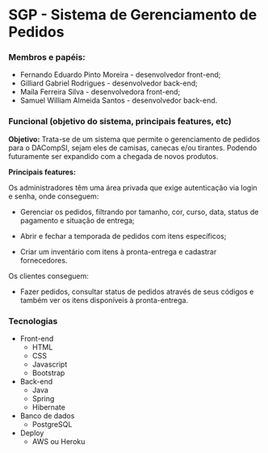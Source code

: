 # SGP - Sistema de Gerenciamento de Pedidos

### Membros e papéis:

- Fernando Eduardo Pinto Moreira - desenvolvedor front-end;
- Gilliard Gabriel Rodrigues - desenvolvedor back-end;
- Maíla Ferreira Silva - desenvolvedora front-end;
- Samuel William Almeida Santos - desenvolvedor back-end.

### Funcional (objetivo do sistema, principais features, etc)
**Objetivo:** 
Trata-se de um sistema que permite o gerenciamento de pedidos para o DACompSI, sejam eles de camisas, canecas e/ou tirantes. Podendo futuramente ser expandido com a chegada de novos produtos.


**Principais features:**

Os administradores têm uma área privada que exige autenticação via login e senha, onde conseguem:

- Gerenciar os pedidos, filtrando por tamanho, cor, curso, data, status de pagamento e situação de entrega;

- Abrir e fechar a temporada de pedidos com itens específicos;

- Criar um inventário com itens à pronta-entrega e cadastrar fornecedores.

Os clientes conseguem:

- Fazer pedidos, consultar status de pedidos através de seus códigos e também ver os itens disponíveis à pronta-entrega.



### Tecnologias 
- Front-end
	- HTML
	- CSS
	- Javascript
	- Bootstrap
- Back-end
	- Java
	- Spring
	- Hibernate
- Banco de dados
	- PostgreSQL
- Deploy
  - AWS ou Heroku
